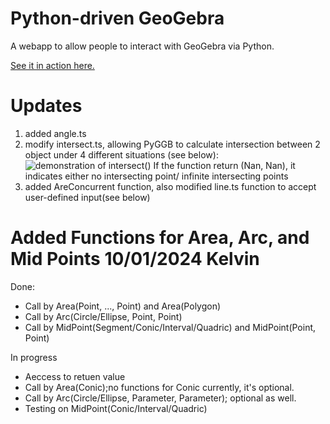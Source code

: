 # Python-driven GeoGebra

A webapp to allow people to interact with GeoGebra via Python.

[See it in action here.](https://www.geogebra.org/python/)

# Updates
1. added angle.ts
2. modify intersect.ts, allowing PyGGB to calculate intersection between 2 object under 4 different situations (see below):
![demonstration of intersect() ](https://github.com/user-attachments/assets/0a5c4458-7d06-489d-9c59-d7ede760d5b1)
If the function return (Nan, Nan), it indicates either no intersecting point/ infinite intersecting points
3. added AreConcurrent function, also modified line.ts function to accept user-defined input(see below)
# Added Functions for Area, Arc, and Mid Points 10/01/2024 Kelvin
Done:
- Call by Area(Point, ..., Point) and Area(Polygon)
- Call by Arc(Circle/Ellipse, Point, Point)
- Call by MidPoint(Segment/Conic/Interval/Quadric) and MidPoint(Point, Point)

In progress
- Aeccess to retuen value
- Call by Area(Conic);no functions for Conic currently, it's optional.
- Call by Arc(Circle/Ellipse, Parameter, Parameter); optional as well.
- Testing on MidPoint(Conic/Interval/Quadric)
